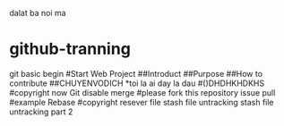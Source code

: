 dalat ba noi ma
# github-tranning
git basic begin 
#Start Web Project
##Introduct
##Purpose
##How to contribute
##CHUYENVODICH
*toi la ai day la dau
#()DHDHKHDKHS
#copyright now
Git disable merge
#please fork this repository issue pull
#example Rebase
#copyright
resever file
stash file untracking
stash file untracking part 2
